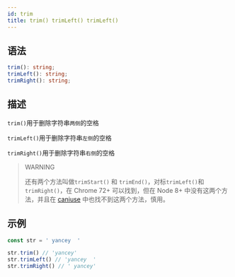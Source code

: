 ```yaml
---
id: trim
title: trim() trimLeft() trimLeft()
---
```


## 语法

```ts
trim(): string;
trimLeft(): string;
trimRight(): string;
```

## 描述

`trim()`用于删除字符串`两侧`的空格

`trimLeft()`用于删除字符串`左侧`的空格

`trimRight()`用于删除字符串`右侧`的空格

> WARNING
>
> 还有两个方法叫做`trimStart()` 和 `trimEnd()`，对标`trimLeft()`和`trimRight()`，在 Chrome 72+ 可以找到，但在 Node 8+ 中没有这两个方法，并且在 [caniuse](https://caniuse.com)
> 中也找不到这两个方法，慎用。

## 示例

```js
const str = ' yancey  '

str.trim() // 'yancey'
str.trimLeft() // 'yancey  '
str.trimRight() // ' yancey'
```
